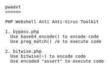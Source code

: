 <pre>
pwaavt
======

PHP Webshell Anti Anti-Virus Toolkit

1. bypass.php
  Use base64_encode() to encode code
  Use preg_match() /e to execute code

2. bitwise.php
  Use bitwise(~) to encode code
  Use encoded "assert" to execute code
</pre>
